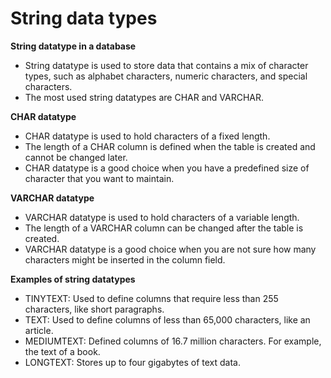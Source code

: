 # String data types

**String datatype in a database**

- String datatype is used to store data that contains a mix of character types, such as alphabet characters, numeric characters, and special characters.
- The most used string datatypes are CHAR and VARCHAR.

**CHAR datatype**

- CHAR datatype is used to hold characters of a fixed length.
- The length of a CHAR column is defined when the table is created and cannot be changed later.
- CHAR datatype is a good choice when you have a predefined size of character that you want to maintain.

**VARCHAR datatype**

- VARCHAR datatype is used to hold characters of a variable length.
- The length of a VARCHAR column can be changed after the table is created.
- VARCHAR datatype is a good choice when you are not sure how many characters might be inserted in the column field.

**Examples of string datatypes**

- TINYTEXT: Used to define columns that require less than 255 characters, like short paragraphs.
- TEXT: Used to define columns of less than 65,000 characters, like an article.
- MEDIUMTEXT: Defined columns of 16.7 million characters. For example, the text of a book.
- LONGTEXT: Stores up to four gigabytes of text data.
